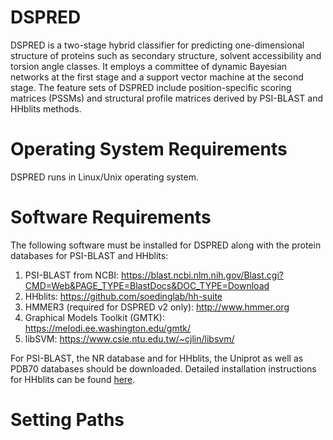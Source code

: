 # DSPRED
DSPRED is a two-stage hybrid classifier for predicting one-dimensional structure of proteins such as secondary structure, solvent accessibility and torsion angle classes. It employs a committee of dynamic Bayesian networks at the first stage and a support vector machine at the second stage. The feature sets of DSPRED include position-specific scoring matrices (PSSMs) and structural profile matrices derived by PSI-BLAST and HHblits methods. 

# Operating System Requirements
DSPRED runs in Linux/Unix operating system.

# Software Requirements
The following software must be installed for DSPRED along with the protein databases for PSI-BLAST and HHblits:
1. PSI-BLAST from NCBI: https://blast.ncbi.nlm.nih.gov/Blast.cgi?CMD=Web&PAGE_TYPE=BlastDocs&DOC_TYPE=Download
2. HHblits: https://github.com/soedinglab/hh-suite 
3. HMMER3 (required for DSPRED v2 only): http://www.hmmer.org
4. Graphical Models Toolkit (GMTK): https://melodi.ee.washington.edu/gmtk/
5. libSVM: https://www.csie.ntu.edu.tw/~cjlin/libsvm/

For PSI-BLAST, the NR database and for HHblits, the Uniprot as well as PDB70 databases should be downloaded. Detailed installation instructions for HHblits can be found [here](install_hhblits).

# Setting Paths

